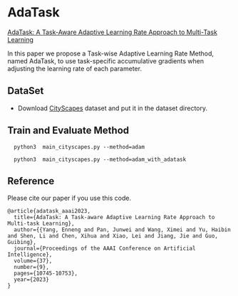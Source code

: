 # AdaTask
[AdaTask: A Task-Aware Adaptive Learning Rate Approach to Multi-Task Learning](https://arxiv.org/abs/2211.15055)

In this paper we propose a Task-wise Adaptive Learning Rate Method, named AdaTask, to use task-specific accumulative gradients when adjusting the learning rate of each parameter. 

## DataSet
- Download [CityScapes](https://www.dropbox.com/sh/gaw6vh6qusoyms6/AADwWi0Tp3E3M4B2xzeGlsEna?dl=0) dataset and put it in the dataset directory.


##  Train and Evaluate Method

  ```
    python3  main_cityscapes.py --method=adam
  ```

  ```
    python3  main_cityscapes.py --method=adam_with_adatask
  ```



## Reference

Please cite our paper if you use this code.

```
@article{adatask_aaai2023,
  title={AdaTask: A Task-aware Adaptive Learning Rate Approach to Multi-task Learning},
  author={{Yang, Enneng and Pan, Junwei and Wang, Ximei and Yu, Haibin and Shen, Li and Chen, Xihua and Xiao, Lei and Jiang, Jie and Guo, Guibing},
  journal={Proceedings of the AAAI Conference on Artificial Intelligence}, 
  volume={37},
  number={9},
  pages={10745-10753},
  year={2023}
}

```

